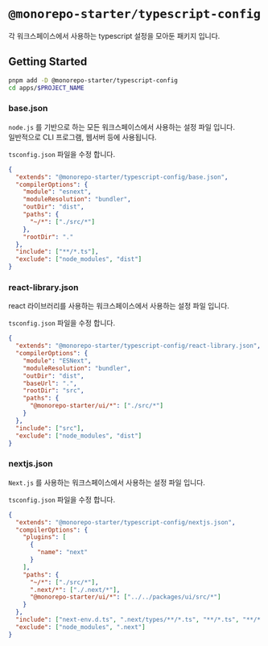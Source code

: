 # `@monorepo-starter/typescript-config`

각 워크스페이스에서 사용하는 typescript 설정을 모아둔 패키지 입니다.

## Getting Started

```bash
pnpm add -D @monorepo-starter/typescript-config
cd apps/$PROJECT_NAME
```

### base.json

`node.js` 를 기반으로 하는 모든 워크스페이스에서 사용하는 설정 파일 입니다.  
일반적으로 CLI 프로그램, 웹서버 등에 사용됩니다.

`tsconfig.json` 파일을 수정 합니다.

```json
{
  "extends": "@monorepo-starter/typescript-config/base.json",
  "compilerOptions": {
    "module": "esnext",
    "moduleResolution": "bundler",
    "outDir": "dist",
    "paths": {
      "~/*": ["./src/*"]
    },
    "rootDir": "."
  },
  "include": ["**/*.ts"],
  "exclude": ["node_modules", "dist"]
}
```

### react-library.json

react 라이브러리를 사용하는 워크스페이스에서 사용하는 설정 파일 입니다.

`tsconfig.json` 파일을 수정 합니다.

```json
{
  "extends": "@monorepo-starter/typescript-config/react-library.json",
  "compilerOptions": {
    "module": "ESNext",
    "moduleResolution": "bundler",
    "outDir": "dist",
    "baseUrl": ".",
    "rootDir": "src",
    "paths": {
      "@monorepo-starter/ui/*": ["./src/*"]
    }
  },
  "include": ["src"],
  "exclude": ["node_modules", "dist"]
}
```

### nextjs.json

`Next.js` 를 사용하는 워크스페이스에서 사용하는 설정 파일 입니다.

`tsconfig.json` 파일을 수정 합니다.

```json
{
  "extends": "@monorepo-starter/typescript-config/nextjs.json",
  "compilerOptions": {
    "plugins": [
      {
        "name": "next"
      }
    ],
    "paths": {
      "~/*": ["./src/*"],
      ".next/*": ["./.next/*"],
      "@monorepo-starter/ui/*": ["../../packages/ui/src/*"]
    }
  },
  "include": ["next-env.d.ts", ".next/types/**/*.ts", "**/*.ts", "**/*.tsx", ".next/types/**/*.ts"],
  "exclude": ["node_modules", ".next"]
}

```